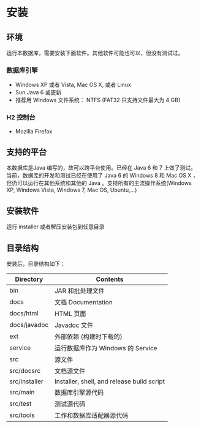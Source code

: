 安装
====

## 环境

运行本数据库，需要安装下面软件。其他软件可能也可以，但没有测试过。

### 数据库引擎

* Windows XP 或者 Vista, Mac OS X, 或者 Linux
* Sun Java 6 或更新
* 推荐用 Windows 文件系统： NTFS (FAT32 只支持文件最大为 4 GB)

### H2 控制台

* Mozilla Firefox

## 支持的平台

本数据库是Java 编写的，故可以跨平台使用。已经在 Java 6 和 7 上做了测试。当前，数据库的开发和测试已经在使用了 Java 6 的 Windows 8 和  Mac OS X ，但仍可以运行在其他系统和其他的 Java 。支持所有的主流操作系统(Windows XP, Windows Vista, Windows 7, Mac OS, Ubuntu,...) 

## 安装软件

运行 installer  或者解压安装包到任意目录

## 目录结构

安装后，目录结构如下：

Directory |	Contents
---- | ----
bin	| JAR 和批处理文件
docs | 文档	Documentation
docs/html |	HTML 页面
docs/javadoc | Javadoc 文件
ext	| 外部依赖 (构建时下载的)
service	| 运行数据库作为 Windows 的 Service
src	| 源文件
src/docsrc	| 文档源文件
src/installer |	Installer, shell, and release build script
src/main | 数据库引擎源代码
src/test | 测试源代码
src/tools | 工作和数据库适配器源代码